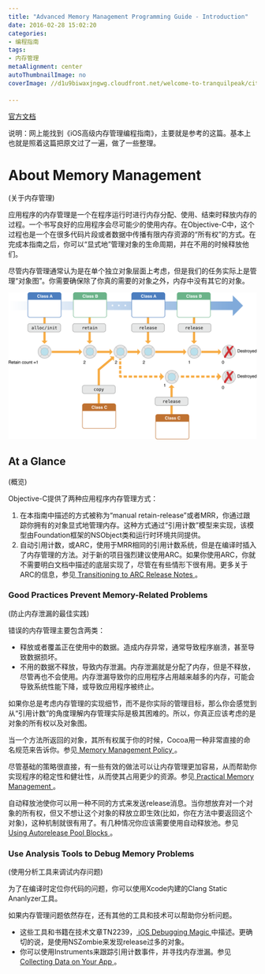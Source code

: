 ```yaml
---
title: "Advanced Memory Management Programming Guide - Introduction"
date: 2016-02-28 15:02:20
categories: 
- 编程指南
tags: 
- 内存管理
metaAlignment: center
autoThumbnailImage: no
coverImage: //d1u9biwaxjngwg.cloudfront.net/welcome-to-tranquilpeak/city.jpg

---
```


[官方文档](https://developer.apple.com/library/ios/documentation/Cocoa/Conceptual/MemoryMgmt/Articles/MemoryMgmt.html#//apple_ref/doc/uid/10000011-SW1)
<!--more-->

说明：网上能找到《iOS高级内存管理编程指南》，主要就是参考的这篇。基本上也就是照着这篇把原文过了一遍，做了一些整理。

# About Memory Management
(关于内存管理)

应用程序的内存管理是一个在程序运行时进行内存分配、使用、结束时释放内存的过程。一个书写良好的应用程序会尽可能少的使用内存。在Objective-C中，这个过程也是一个在很多代码片段或者数据中传播有限内存资源的“所有权”的方式。在完成本指南之后，你可以“显式地”管理对象的生命周期，并在不用的时候释放他们。

尽管内存管理通常认为是在单个独立对象层面上考虑，但是我们的任务实际上是管理“对象图”。你需要确保除了你真的需要的对象之外，内存中没有其它的对象。

![alt text](/img/MemoryManagementProgrammingGuideIntroduction/1.png)

## At a Glance
(概览)

Objective-C提供了两种应用程序内存管理方式：

1. 在本指南中描述的方式被称为“manual retain-release”或者MRR，你通过跟踪你拥有的对象显式地管理内存。这种方式通过“引用计数”模型来实现，该模型由Foundation框架的NSObject类和运行时环境共同提供。
2. 自动引用计数，或ARC，使用于MRR相同的引用计数系统，但是在编译时插入了内存管理的方法。对于新的项目强烈建议使用ARC。如果你使用ARC，你就不需要明白文档中描述的底层实现了，尽管在有些情形下很有用。更多关于ARC的信息，参见[ Transitioning to ARC Release Notes ](https://developer.apple.com/library/ios/releasenotes/ObjectiveC/RN-TransitioningToARC/Introduction/Introduction.html#//apple_ref/doc/uid/TP40011226)。

### Good Practices Prevent Memory-Related Problems
(防止内存泄漏的最佳实践)

错误的内存管理主要包含两类：

* 释放或者覆盖正在使用中的数据。造成内存异常，通常导致程序崩溃，甚至导致数据损坏。
* 不用的数据不释放，导致内存泄漏。内存泄漏就是分配了内存，但是不释放，尽管再也不会使用。内存泄漏导致你的应用程序占用越来越多的内存，可能会导致系统性能下降，或导致应用程序被终止。

如果你总是考虑内存管理的实现细节，而不是你实际的管理目标，那么你会感觉到从“引用计数”的角度理解内存管理实际是极其困难的。所以，你真正应该考虑的是对象的所有权以及对象图。

当一个方法所返回的对象，其所有权属于你的时候，Cocoa用一种非常直接的命名规范来告诉你。参见[ Memory Management Policy ](https://developer.apple.com/library/ios/documentation/Cocoa/Conceptual/MemoryMgmt/Articles/mmRules.html#//apple_ref/doc/uid/20000994-BAJHFBGH)。

尽管基础的策略很直接，有一些有效的做法可以让内存管理更加容易，从而帮助你实现程序的稳定性和健壮性，从而使其占用更少的资源。参见[ Practical Memory Management ](https://developer.apple.com/library/ios/documentation/Cocoa/Conceptual/MemoryMgmt/Articles/mmPractical.html#//apple_ref/doc/uid/TP40004447-SW1)。

自动释放池使你可以用一种不同的方式来发送release消息。当你想放弃对一个对象的所有权，但又不想让这个对象的释放立即生效(比如，你在方法中要返回这个对象)，这种机制就很有用了。有几种情况你应该需要使用自动释放池。参见[ Using Autorelease Pool Blocks ](https://developer.apple.com/library/ios/documentation/Cocoa/Conceptual/MemoryMgmt/Articles/mmAutoreleasePools.html#//apple_ref/doc/uid/20000047-CJBFBEDI)。

### Use Analysis Tools to Debug Memory Problems
(使用分析工具来调试内存问题)

为了在编译时定位你代码的问题，你可以使用Xcode内建的Clang Static Ananlyzer工具。

如果内存管理问题依然存在，还有其他的工具和技术可以帮助你分析问题。

* 这些工具和书籍在技术文章TN2239，[ iOS Debugging Magic ](https://developer.apple.com/library/ios/technotes/tn2239/_index.html#//apple_ref/doc/uid/DTS40010638)中描述。更确切的说，是使用NSZombie来发现release过多的对象。
* 你可以使用Instruments来跟踪引用计数事件，并寻找内存泄漏。参见[ Collecting Data on Your App ](https://developer.apple.com/library/ios/documentation/DeveloperTools/Conceptual/InstrumentsUserGuide/TheInstrumentsWorkflow.html#//apple_ref/doc/uid/TP40004652-CH5)。
